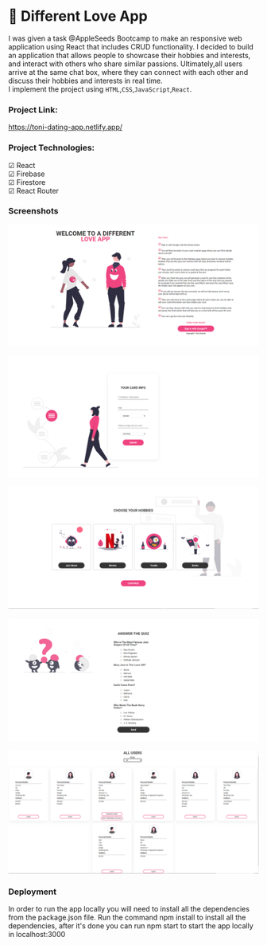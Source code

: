 # 💜 Different Love App

I was given a task @AppleSeeds Bootcamp to make an responsive web application using React that includes CRUD functionality.
I decided to build an application that allows people to showcase their hobbies and interests, and interact with others who share similar passions.
Ultimately,all users arrive at the same chat box, where they can connect with each other and discuss their hobbies and interests in real time.<br>
I implement the project using `HTML`,`CSS`,`JavaScript`,`React`.

### Project Link:

https://toni-dating-app.netlify.app/

### Project Technologies:

☑ React<br>
☑ Firebase<br>
☑ Firestore<br>
☑ React Router<br>

### Screenshots

![Alt text](/src/assets/screenshot_1.PNG)

![plot](/src/assets/screenshot_2.PNG)

![plot](/src/assets/screenshot_3.PNG)

![plot](/src/assets/screenshot_4.PNG)

![plot](/src/assets/screenshot_5.PNG)

### Deployment

In order to run the app locally you will need to install all the dependencies from the package.json file.
Run the command npm install to install all the dependencies, after it's done you can run npm start to start the app locally in localhost:3000
